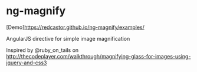 ng-magnify
==========

[Demo]https://redcastor.github.io/ng-magnify/examples/

AngularJS directive for simple image magnification


Inspired by @ruby_on_tails on http://thecodeplayer.com/walkthrough/magnifying-glass-for-images-using-jquery-and-css3
